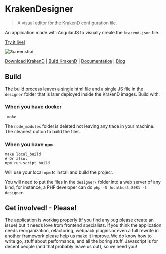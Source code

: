 # KrakenDesigner
> A visual editor for the KrakenD configuration file.

An application made with AngularJS to visually create the `krakend.json` file.

[Try it live!](http://designer.krakend.io)

![Screenshot](https://github.com/devopsfaith/krakendesigner/blob/master/media/screenshot.png?raw=true)

[Download KrakenD](http://www.krakend.io/download/) | [Build KrakenD](https://github.com/devopsfaith/krakend-ce) | [Documentation](http://www.krakend.io/docs/overview/introduction/) | [Blog](http://www.krakend.io/blog)

## Build
The build process leaves a single html file and a single JS file in the `designer` folder that is later deployed inside the KrakenD images. Build with:

### When you have docker

     make

The `node_modules` folder is deleted not leaving any trace in your machine. The cleanest option to build the files.

### When you have `npm`

    make local_build
    # Or also:
    npm run-script build
    
Will use your local `npm` to install and build the project.

You will need to put the files in the `designer/` folder into a web server of any kind, for instance, a PHP developer can do `php -S localhost:8081 -t designer`.

## Get involved! - Please!
The application is working properly (if you find any bug please create an issue) but it needs love from frontend specialists. If you think the application needs reorganization, refactoring, webpack plugins or even a full rewrite in another framework please help us make it improve. We do know how to write go, stuff about performance, and all the boring stuff. Javascript is for decent people (and that probably leave us out), so we need you!
